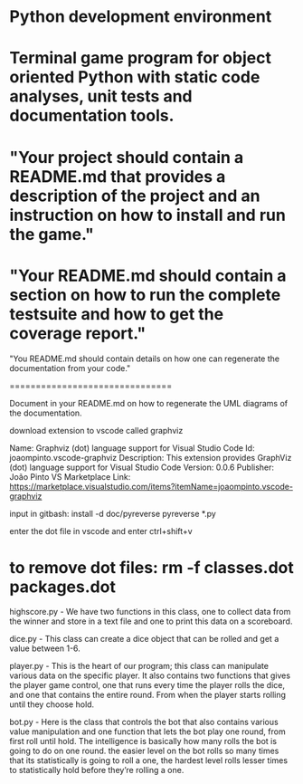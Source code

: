 Python development environment
===============================

Terminal game program for object oriented Python with static code analyses, unit tests and documentation tools.
===============================

"Your project should contain a README.md that provides a description of the project and an instruction on how to install and run the game."
===============================

"Your README.md should contain a section on how to run the complete testsuite and how to get the coverage report."
===============================

"You README.md should contain details on how one can regenerate the documentation from your code."

===============================

Document in your README.md on how to regenerate the UML diagrams of the documentation.

download extension to vscode called graphviz

Name: Graphviz (dot) language support for Visual Studio Code
Id: joaompinto.vscode-graphviz
Description: This extension provides GraphViz (dot) language support for Visual Studio Code
Version: 0.0.6
Publisher: João Pinto
VS Marketplace Link: https://marketplace.visualstudio.com/items?itemName=joaompinto.vscode-graphviz

input in gitbash:
    install -d doc/pyreverse
    pyreverse *.py

enter the dot file in vscode and enter ctrl+shift+v

to remove dot files:
    rm -f classes.dot packages.dot
===============================

highscore.py - We have two functions in this class, one to collect data from the winner and store in a text file and one to print this data on a scoreboard.

dice.py - This class can create a dice object that can be rolled and get a value between 1-6.

player.py - This is the heart of our program; this class can manipulate various data on the specific player. It also contains two functions that gives the player game control, one that runs every time the player rolls the dice, and one that contains the entire round. From when the player starts rolling until they choose hold.

bot.py - Here is the class that controls the bot that also contains various value manipulation and one function that lets the bot play one round, from first roll until hold. The intelligence is basically how many rolls the bot is going to do on one round. the easier level on the bot rolls so many times that its statistically is going to roll a one, the hardest level rolls lesser times to statistically hold before they’re rolling a one.